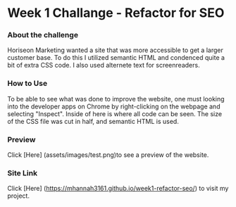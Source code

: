 # Week 1 Challange - Refactor for SEO

### About the challenge
Horiseon Marketing wanted a site that was more accessible to get a larger customer base. 
To do this I utilized semantic HTML and condenced quite a bit of extra CSS code. I also used alternete text for screenreaders. 
### How to Use
To be able to see what was done to improve the website, one must looking into the developer apps on Chrome by right-clicking on the webpage and selecting "Inspect".
Inside of here is where all code can be seen. The size of the CSS file was cut in half, and semantic HTML is used.
### Preview
Click [Here] (assets/images/test.png)to see a preview of the website. 
### Site Link
Click [Here] (https://mhannah3161.github.io/week1-refactor-seo/) to visit my project.